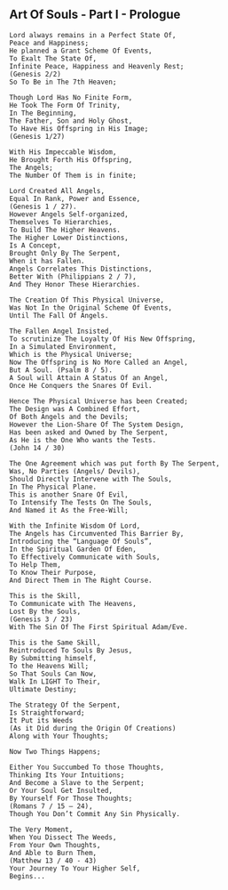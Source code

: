 ## Art Of Souls - Part I - Prologue
    Lord always remains in a Perfect State Of,
    Peace and Happiness;
    He planned a Grant Scheme Of Events,
    To Exalt The State Of,
    Infinite Peace, Happiness and Heavenly Rest;
    (Genesis 2/2)
    So To Be in The 7th Heaven; 

    Though Lord Has No Finite Form,
    He Took The Form Of Trinity,
    In The Beginning,
    The Father, Son and Holy Ghost,
    To Have His Offspring in His Image;
    (Genesis 1/27)

    With His Impeccable Wisdom,
    He Brought Forth His Offspring,
    The Angels;
    The Number Of Them is in finite;
    
    Lord Created All Angels,
    Equal In Rank, Power and Essence,
    (Genesis 1 / 27).
    However Angels Self-organized,
    Themselves To Hierarchies,
    To Build The Higher Heavens.
    The Higher Lower Distinctions,
    Is A Concept,
    Brought Only By The Serpent,
    When it has Fallen.
    Angels Correlates This Distinctions,
    Better With (Philippians 2 / 7),
    And They Honor These Hierarchies.

    The Creation Of This Physical Universe,
    Was Not In the Original Scheme Of Events,
    Until The Fall Of Angels.

    The Fallen Angel Insisted,
    To scrutinize The Loyalty Of His New Offspring,
    In a Simulated Environment,
    Which is the Physical Universe;
    Now The Offspring is No More Called an Angel,
    But A Soul. (Psalm 8 / 5).
    A Soul will Attain A Status Of an Angel,
    Once He Conquers the Snares Of Evil.

    Hence The Physical Universe has been Created;
    The Design was A Combined Effort,
    Of Both Angels and the Devils;
    However the Lion-Share Of The System Design,
    Has been asked and Owned by The Serpent,
    As He is the One Who wants the Tests.
    (John 14 / 30)

    The One Agreement which was put forth By The Serpent,
    Was, No Parties (Angels/ Devils),
    Should Directly Intervene with The Souls,
    In The Physical Plane.
    This is another Snare Of Evil,
    To Intensify The Tests On The Souls,
    And Named it As the Free-Will;

    With the Infinite Wisdom Of Lord,
    The Angels has Circumvented This Barrier By,
    Introducing the “Language Of Souls”,
    In the Spiritual Garden Of Eden,
    To Effectively Communicate with Souls,
    To Help Them, 
    To Know Their Purpose,
    And Direct Them in The Right Course.

    This is the Skill,
    To Communicate with The Heavens,
    Lost By the Souls,
    (Genesis 3 / 23)
    With The Sin Of The First Spiritual Adam/Eve. 

    This is the Same Skill,
    Reintroduced To Souls By Jesus,
    By Submitting himself,
    To the Heavens Will;
    So That Souls Can Now,
    Walk In LIGHT To Their,
    Ultimate Destiny;

    The Strategy Of the Serpent,
    Is Straightforward;
    It Put its Weeds
    (As it Did during the Origin Of Creations)
    Along with Your Thoughts;

    Now Two Things Happens;

    Either You Succumbed To those Thoughts,
    Thinking Its Your Intuitions;
    And Become a Slave to the Serpent;
    Or Your Soul Get Insulted,
    By Yourself For Those Thoughts;
    (Romans 7 / 15 – 24),
    Though You Don’t Commit Any Sin Physically.

    The Very Moment,
    When You Dissect The Weeds,
    From Your Own Thoughts,
    And Able to Burn Them,
    (Matthew 13 / 40 - 43)
    Your Journey To Your Higher Self,
    Begins...
